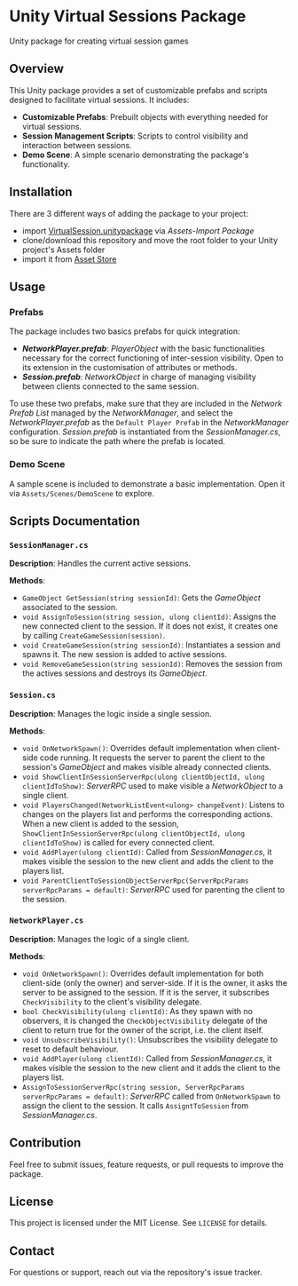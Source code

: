 # Unity Virtual Sessions Package

Unity package for creating virtual session games

## Overview
This Unity package provides a set of customizable prefabs and scripts designed to facilitate virtual sessions. It includes:

- **Customizable Prefabs**: Prebuilt objects with everything needed for virtual sessions.
- **Session Management Scripts**: Scripts to control visibility and interaction between sessions.
- **Demo Scene**: A simple scenario demonstrating the package's functionality.

## Installation
There are 3 different ways of adding the package to your project:
- import [VirtualSession.unitypackage]() via _Assets-Import Package_
- clone/download this repository and move the root folder to your Unity project's Assets folder
- import it from [Asset Store](https://assetstore.unity.com/packages/slug/309268)

## Usage
### Prefabs
The package includes two basics prefabs for quick integration:

* **_NetworkPlayer.prefab_**: _PlayerObject_ with the basic functionalities necessary for the correct functioning of inter-session visibility. Open to its extension in the customisation of attributes or methods.
* **_Session.prefab_**: _NetworkObject_ in charge of managing visibility between clients connected to the same session.

To use these two prefabs, make sure that they are included in the _Network Prefab List_ managed by the _NetworkManager_, and select the _NetworkPlayer.prefab_ as the `Default Player Prefab` in the _NetworkManager_ configuration.
_Session.prefab_ is instantiated from the _SessionManager.cs_, so be sure to indicate the path where the prefab is located.

### Demo Scene
A sample scene is included to demonstrate a basic implementation. Open it via `Assets/Scenes/DemoScene` to explore.

## Scripts Documentation
### `SessionManager.cs`
**Description**: Handles the current active sessions.

**Methods**:
- `GameObject GetSession(string sessionId)`: Gets the _GameObject_ associated to the session.
- `void AssignToSession(string session, ulong clientId)`: Assigns the new connected client to the session. If it does not exist, it creates one by calling `CreateGameSession(session)`.
- `void CreateGameSession(string sessionId)`: Instantiates a session and spawns it. The new session is added to active sessions.
- `void RemoveGameSession(string sessionId)`: Removes the session from the actives sessions and destroys its _GameObject_.

### `Session.cs`
**Description**: Manages the logic inside a single session.

**Methods**:
- `void OnNetworkSpawn()`: Overrides default implementation when client-side code running. It requests the server to parent the client to the session's _GameObject_ and makes visible already connected clients.
-  `void ShowClientInSessionServerRpc(ulong clientObjectId, ulong clientIdToShow)`: _ServerRPC_ used to make visible a _NetworkObject_ to a single client.
- `void PlayersChanged(NetworkListEvent<ulong> changeEvent)`: Listens to changes on the players list and performs the corresponding actions. When a new client is added to the session, `ShowClientInSessionServerRpc(ulong clientObjectId, ulong clientIdToShow)` is called for every connected client.
- `void AddPlayer(ulong clientId)`: Called from _SessionManager.cs_, it makes visible the session to the new client and adds the client to the players list.
- `void ParentClientToSessionObjectServerRpc(ServerRpcParams serverRpcParams = default)`: _ServerRPC_ used for parenting the client to the session.

### `NetworkPlayer.cs`
**Description**: Manages the logic of a single client.

**Methods**:
- `void OnNetworkSpawn()`: Overrides default implementation for both client-side (only the owner) and server-side. If it is the owner, it asks the server to be assigned to the session. If it is the server, it subscribes `CheckVisibility` to the client's visibility delegate.
-  `bool CheckVisibility(ulong clientId)`: As they spawn with no observers, it is changed the `CheckObjectVisibility` delegate of the client to return true for the owner of the script, i.e. the client itself.
- `void UnsubscribeVisibility()`: Unsubscribes the visibility delegate to reset to default behaviour.
- `void AddPlayer(ulong clientId)`: Called from _SessionManager.cs_, it makes visible the session to the new client and it adds the client to the players list.
- `AssignToSessionServerRpc(string session, ServerRpcParams serverRpcParams = default)`: _ServerRPC_ called from `OnNetworkSpawn` to assign the client to the session. It calls `AssigntToSession` from _SessionManager.cs_.

## Contribution
Feel free to submit issues, feature requests, or pull requests to improve the package.

## License
This project is licensed under the MIT License. See `LICENSE` for details.

## Contact
For questions or support, reach out via the repository's issue tracker.

